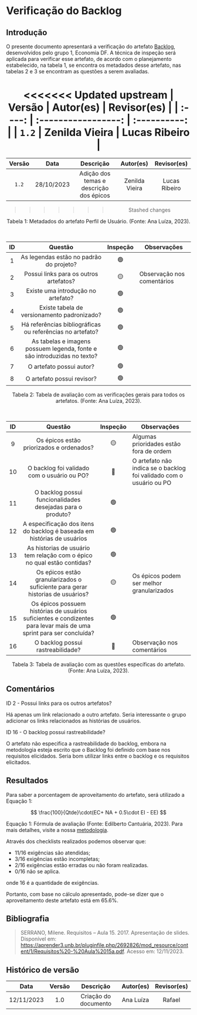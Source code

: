 # Verificação do Backlog

## Introdução

O presente documento apresentará a verificação do artefato [Backlog](https://requisitos-de-software.github.io/2023.2-Economia-DF/modelagem/agil/backlog/), desenvolvidos pelo grupo 1, Economia DF. A técnica de inspeção será aplicada para verificar esse artefato, de acordo com o planejamento estabelecido, na tabela 1, se encontra os metadados desse artefato, nas tabelas 2 e 3 se encontram as questões a serem avaliadas.

<center>

<<<<<<< Updated upstream
| Versão |       Autor(es)     |     Revisor(es)   |
| :----: | :-----------------: | :----------: |
| `1.2`  | Zenilda Vieira | Lucas Ribeiro |
=======
| Versão |    Data    |         Descrição          |       Autor(es)     |     Revisor(es)   |
| :----: | :--------: | :------------------------: | :-----------------: | :----------: |
| `1.2`  | 28/10/2023 | Adição dos temas e descrição dos épicos | Zenilda Vieira | Lucas Ribeiro |
>>>>>>> Stashed changes


<div style="text-align: center">
<p> Tabela 1: Metadados do artefato Perfil de Usuário. (Fonte: Ana Luíza, 2023). </p>
</div>
<br>

|  ID   |                                 Questão                                  | Inspeção | Observações |
| :---: | :----------------------------------------------------------------------: | :------: | ----------- |
|   1   |                 As legendas estão no padrão do projeto?                  |    🟢    |             |
|   2   |            Possui links para os outros artefatos?                   |    🟡     |     Observação nos comentários |
|   3   |                    Existe uma introdução no artefato?                    |    🟢     |             |
|   4   |               Existe tabela de versionamento padronizado?                |    🟢     |             |
|   5   |        Há referências bibliográficas ou referências no artefato?         |    🟢     |             |
|   6   | As tabelas e imagens possuem legenda, fonte e são introduzidas no texto? |    🟢     |             |
|   7   |                         O artefato possui autor?                         |    🟢     |             |
|   8   |                        O artefato possui revisor?                        |    🟢     |             |

<div style="text-align: center">
<p> Tabela 2: Tabela de avaliação com as verificações gerais para todos os artefatos. (Fonte: Ana Luíza, 2023). </p>
</div>
<br>

|  ID   |                                 Questão                                  | Inspeção | Observações |
| :---: | :----------------------------------------------------------------------: | :------: | ----------- |
|   9   |              Os épicos estão priorizados e ordenados?       |    🟡    |  Algumas prioridades estão fora de ordem        |
|   10 |                O backlog foi validado com o usuário ou PO?                |   🔴    |    O artefato não indica se o backlog foi validado com o usuário ou PO      |
|   11   | O backlog possui funcionalidades desejadas para o produto?   |    🟢     |    |
|   12   |   A especificação dos itens do backlog é baseada em histórias de usuários       |    🟢     |             |
|   13   |   As historias de usuário tem relação com o épico no qual estão contidas?     |    🟢     |             |
|   14   |   Os eṕicos estão granularizados o suficiente para gerar historias de usuários?     |    🟡     |      Os épicos podem ser melhor granularizados       |
|   15   |   Os épicos possuem histórias de usuários suficientes e condizentes para levar mais de uma sprint para ser concluída?     |    🟢     |             |
|   16   |   O backlog possui rastreabilidade?     |    🔴     |      Observação nos comentários       |

<div style="text-align: center">
<p> Tabela 3: Tabela de avaliação com as questões específicas do artefato. (Fonte: Ana Luíza, 2023). </p>
</div>

</center>

## Comentários

ID 2 - Possui links para os outros artefatos?

Há apenas um link relacionado a outro artefato. Seria interessante o grupo adicionar os links relacionados as histórias de usuários.


ID 16 - O backlog possui rastreabilidade?

O artefato não especifica a rastreabilidade do backlog, embora na metodologia esteja escrito que o Backlog foi definido com base nos requisitos elicidados. Seria bom utilizar links entre o backlog e os requisitos elicitados.

## Resultados

Para saber a porcentagem de aproveitamento do artefato, será utilizado a Equação 1:

$$
\frac{100}{Qtde}\cdot(EC+ NA + 0.5\cdot EI - EE)
$$


<div >
<p>Equação 1: Fórmula de avaliação (Fonte: Edilberto Cantuária, 2023). Para mais detalhes, visite a nossa <a href="../metodologia.md">metodologia</a>.</p>
</div>

Através dos checklists realizados podemos observar que:

- 11/16 exigências são atendidas;
- 3/16 exigências estão incompletas;
- 2/16 exigências estão erradas ou não foram realizadas.
- 0/16 não se aplica.

onde 16 é a quantidade de exigências.

Portanto, com base no cálculo apresentado, pode-se dizer que o aproveitamento deste artefato está em 65.6%.

## Bibliografia

> SERRANO, Milene. Requisitos – Aula 15. 2017. Apresentação de slides. Disponível em: https://aprender3.unb.br/pluginfile.php/2692826/mod_resource/content/1/Requisitos%20-%20Aula%2015a.pdf. Acesso em: 12/11/2023.

## Histórico de versão

|    Data    | Versão |        Descrição        | Autor(es) | Revisor(es) |
| :--------: | :-----: | :------------------------: | :-------: | :---------: |
| 12/11/2023 |   1.0   |   Criação do documento   |   Ana Luíza   |    Rafael    |

